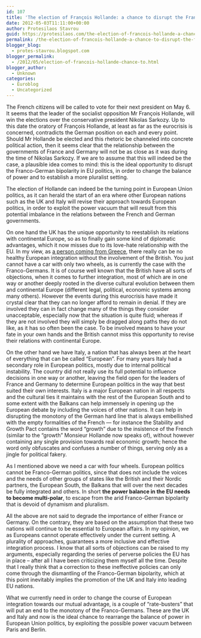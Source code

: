 ```yaml
---
id: 107
title: 'The election of François Hollande: a chance to disrupt the Franco-German bipolarity'
date: 2012-05-03T11:11:00+00:00
author: Protesilaos Stavrou
guid: https://protesilaos.com/the-election-of-francois-hollande-a-chance-to-disrupt-the-franco-german-bipolarity/
permalink: /the-election-of-francois-hollande-a-chance-to-disrupt-the-franco-german-bipolarity/
blogger_blog:
  - protes-stavrou.blogspot.com
blogger_permalink:
  - /2012/05/election-of-francois-hollande-chance-to.html
blogger_author:
  - Unknown
categories:
  - Euroblog
  - Uncategorized
---
```

<div class="separator" style="clear: both; text-align: center;">
</div>

The French citizens will be called to vote for their next president on May 6. It seems that the leader of the socialist opposition Mr François Hollande, will win the elections over the conservative president Nikolas Sarkozy. Up to this date the oratory of François Hollande, at least as far as the eurocrisis is concerned, contradicts the German position on each and every point. Should Mr Hollande be elected and this rhetoric be channeled into concrete political action, then it seems clear that the relationship between the governments of France and Germany will not be as close as it was during the time of Nikolas Sarkozy. If we are to assume that this will indeed be the case, a plausible idea comes to mind: this is the ideal opportunity to disrupt the Franco-German bipolarity in EU politics, in order to change the balance of power and to establish a more pluralist setting.

The election of Hollande can indeed be the turning point in European Union politics, as it can herald the start of an era where other European nations such as the UK and Italy will revise their approach towards European politics, in order to exploit the power vacuum that will result from this potential imbalance in the relations between the French and German governments.

On one hand the UK has the unique opportunity to reestablish its relations with continental Europe, so as to finally gain some kind of diplomatic advantages, which it now misses due to its love-hate relationship with the EU. In my view, as [a person coming from Greece](https://protesilaos.com/2012/04/nothingness-of-i-am-hellene-video.html), there really can be no healthy European integration without the involvement of the British. You just cannot have a car with only two wheels, as is currently the case with the Franco-Germans. It is of course well known that the British have all sorts of objections, when it comes to further integration, most of which are in one way or another deeply rooted in the diverse cultural evolution between them and continental Europe (different legal, political, economic systems among many others). However the events during this eurocrisis have made it crystal clear that they can no longer afford to remain in denial. If they are involved they can in fact change many of the things they consider unacceptable, especially now that the situation is quite fluid; whereas if they are not involved they will simply be dragged along paths they do not like, as it has so often been the case. To be involved means to have your fate in your own hands and the British cannot miss this opportunity to revise their relations with continental Europe.

On the other hand we have Italy, a nation that has always been at the heart of everything that can be called &#8220;European&#8221;. For many years Italy had a secondary role in European politics, mostly due to internal political instability. The country did not really use its full potential to influence decisions in one way or another, leaving the field open for the leaders of France and Germany to determine European politics in the way that best suited their own interests. Italy is a major European nation in all respects and the cultural ties it maintains with the rest of the European South and to some extent with the Balkans can help immensely in opening up the European debate by including the voices of other nations. It can help in disrupting the monotony of the German hard line that is always embellished with the empty formalities of the French &#8212; for instance the Stability and Growth Pact contains the word &#8220;growth&#8221; due to the insistence of the French (similar to the &#8220;growth&#8221; Monsieur Hollande now speaks of), without however containing any single provision towards real economic growth; hence the word only obfuscates and confuses a number of things, serving only as a jingle for political fakery.

As I mentioned above we need a car with four wheels. European politics cannot be Franco-German politics, since that does not include the voices and the needs of other groups of states like the British and their Nordic partners, the European South, the Balkans that will over the next decades be fully integrated and others. In short **the power balance in the EU needs to become multi-polar**, to escape from the arid Franco-German bipolarity that is devoid of dynamism and pluralism.

All the above are not said to degrade the importance of either France or Germany. On the contrary, they are based on the assumption that these two nations will continue to be essential to European affairs. In my opinion, we as Europeans cannot operate effectively under the current setting. A plurality of approaches, guarantees a more inclusive and effective integration process. I know that all sorts of objections can be raised to my arguments, especially regarding the series of perverse policies the EU has in place &#8211; after all I have been criticizing them myself all the time. Despite that I really think that a correction to these ineffective policies can only come through the dismantling of the Franco-German bipolarity, which at this point inevitably implies the promotion of the UK and Italy into leading EU nations.

What we currently need in order to change the course of European integration towards our mutual advantage, is a couple of &#8220;rate-busters&#8221; that will put an end to the monotony of the Franco-Germans. These are the UK and Italy and now is the ideal chance to rearrange the balance of power in European Union politics, by exploiting the possible power vacuum between Paris and Berlin.